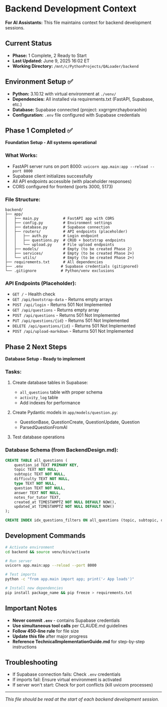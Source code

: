 # Backend Development Context

**For AI Assistants:** This file maintains context for backend development sessions.

## Current Status
- **Phase:** 1 Complete, 2 Ready to Start
- **Last Updated:** June 9, 2025 16:02 ET
- **Working Directory:** `/mnt/c/PythonProjects/QALoader/backend`

## Environment Setup ✅
- **Python:** 3.10.12 with virtual environment at `./venv/`
- **Dependencies:** All installed via requirements.txt (FastAPI, Supabase, etc.)
- **Database:** Supabase connected (project: xxgrrgmrzhayboraohin)
- **Configuration:** `.env` file configured with Supabase credentials

## Phase 1 Completed ✅
**Foundation Setup - All systems operational**

### What Works:
- FastAPI server runs on port 8000: `uvicorn app.main:app --reload --port 8000`
- Supabase client initializes successfully
- All API endpoints accessible (with placeholder responses)
- CORS configured for frontend (ports 3000, 5173)

### File Structure:
```
backend/
├── app/
│   ├── main.py           # FastAPI app with CORS
│   ├── config.py         # Environment settings  
│   ├── database.py       # Supabase connection
│   ├── routers/          # API endpoints (placeholder)
│   │   ├── auth.py       # Login endpoint
│   │   ├── questions.py  # CRUD + bootstrap endpoints  
│   │   └── upload.py     # File upload endpoints
│   ├── models/           # Empty (to be created Phase 2)
│   ├── services/         # Empty (to be created Phase 2+)
│   └── utils/            # Empty (to be created Phase 2+)
├── requirements.txt      # All dependencies
├── .env                 # Supabase credentials (gitignored)
└── .gitignore           # Python/venv exclusions
```

### API Endpoints (Placeholder):
- `GET /` - Health check
- `GET /api/bootstrap-data` - Returns empty arrays
- `POST /api/login` - Returns 501 Not Implemented
- `GET /api/questions` - Returns empty array
- `POST /api/questions` - Returns 501 Not Implemented
- `PUT /api/questions/{id}` - Returns 501 Not Implemented  
- `DELETE /api/questions/{id}` - Returns 501 Not Implemented
- `POST /api/upload-markdown` - Returns 501 Not Implemented

## Phase 2 Next Steps
**Database Setup - Ready to implement**

### Tasks:
1. Create database tables in Supabase:
   - `all_questions` table with proper schema
   - `activity_log` table
   - Add indexes for performance

2. Create Pydantic models in `app/models/question.py`:
   - QuestionBase, QuestionCreate, QuestionUpdate, Question
   - ParsedQuestionFromAI

3. Test database operations

### Database Schema (from BackendDesign.md):
```sql
CREATE TABLE all_questions (
    question_id TEXT PRIMARY KEY,
    topic TEXT NOT NULL,
    subtopic TEXT NOT NULL,
    difficulty TEXT NOT NULL,
    type TEXT NOT NULL,
    question TEXT NOT NULL,
    answer TEXT NOT NULL,
    notes_for_tutor TEXT,
    created_at TIMESTAMPTZ NOT NULL DEFAULT NOW(),
    updated_at TIMESTAMPTZ NOT NULL DEFAULT NOW()
);

CREATE INDEX idx_questions_filters ON all_questions (topic, subtopic, difficulty, type);
```

## Development Commands
```bash
# Activate environment
cd backend && source venv/bin/activate

# Run server
uvicorn app.main:app --reload --port 8000

# Test imports
python -c "from app.main import app; print('✓ App loads')"

# Install new dependencies
pip install package_name && pip freeze > requirements.txt
```

## Important Notes
- **Never commit `.env`** - contains Supabase credentials
- **Use simultaneous tool calls** per CLAUDE.md guidelines
- **Follow 450-line rule** for file size
- **Update this file** after major progress
- **Reference TechnicalImplementationGuide.md** for step-by-step instructions

## Troubleshooting
- If Supabase connection fails: Check `.env` credentials
- If imports fail: Ensure virtual environment is activated
- If server won't start: Check for port conflicts (kill uvicorn processes)

---
*This file should be read at the start of each backend development session.*
